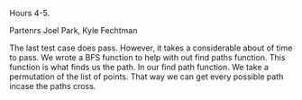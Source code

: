 Hours 4-5. 

Partenrs Joel Park, Kyle Fechtman

The last test case does pass. However, it takes a considerable about of time to pass. 
We wrote a BFS function to help with out find paths function. This function is what finds us the path. 
In our find path function. We take a permutation of the list of points. That way we can get every possible path incase the paths cross.
